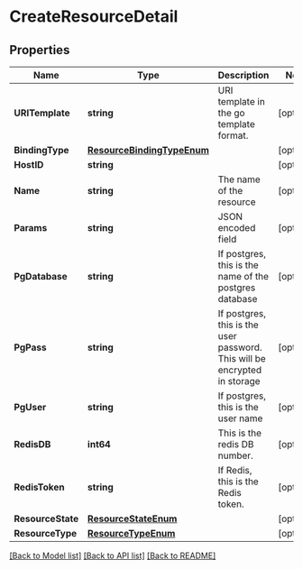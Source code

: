 # CreateResourceDetail

## Properties

Name | Type | Description | Notes
------------ | ------------- | ------------- | -------------
**URITemplate** | **string** | URI template in the go template format. | [optional] 
**BindingType** | [**ResourceBindingTypeEnum**](ResourceBindingTypeEnum.md) |  | [optional] 
**HostID** | **string** |  | [optional] 
**Name** | **string** | The name of the resource | [optional] 
**Params** | **string** | JSON encoded field | [optional] 
**PgDatabase** | **string** | If postgres, this is the name of the postgres database | [optional] 
**PgPass** | **string** | If postgres, this is the user password.  This will be encrypted in storage | [optional] 
**PgUser** | **string** | If postgres, this is the user name | [optional] 
**RedisDB** | **int64** | This is the redis DB number. | [optional] 
**RedisToken** | **string** | If Redis, this is the Redis token. | [optional] 
**ResourceState** | [**ResourceStateEnum**](ResourceStateEnum.md) |  | [optional] 
**ResourceType** | [**ResourceTypeEnum**](ResourceTypeEnum.md) |  | [optional] 

[[Back to Model list]](../README.md#documentation-for-models) [[Back to API list]](../README.md#documentation-for-api-endpoints) [[Back to README]](../README.md)


